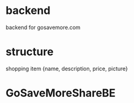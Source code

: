 # backend

backend for gosavemore.com

# structure

shopping item {name, description, price, picture}
# GoSaveMoreShareBE
